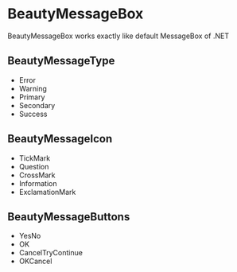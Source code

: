 # BeautyMessageBox
BeautyMessageBox works exactly like default MessageBox of .NET 

## BeautyMessageType
- Error
- Warning
- Primary
- Secondary
- Success

## BeautyMessageIcon
  - TickMark
  - Question
  - CrossMark
  - Information
  - ExclamationMark

## BeautyMessageButtons
  - YesNo
  - OK
  - CancelTryContinue
  - OKCancel
